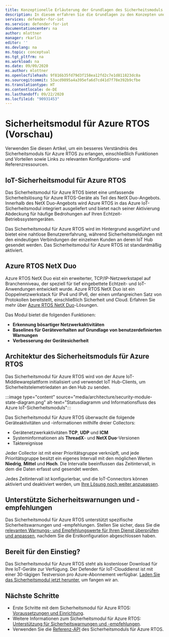 ```yaml
---
title: Konzeptionelle Erläuterung der Grundlagen des Sicherheitsmoduls für Azure RTOS
description: In diesem erfahren Sie die Grundlagen zu den Konzepten und Workflows des Sicherheitsmoduls für Azure RTOS.
services: defender-for-iot
ms.service: defender-for-iot
documentationcenter: na
author: mlottner
manager: rkarlin
editor: ''
ms.devlang: na
ms.topic: conceptual
ms.tgt_pltfrm: na
ms.workload: na
ms.date: 09/09/2020
ms.author: mlottner
ms.openlocfilehash: 9f816b35fd79d3f158ea12fd2c7e1d811823dc8a
ms.sourcegitcommit: 53acd9895a4a395efa6d7cd41d7f78e392b9cfbe
ms.translationtype: HT
ms.contentlocale: de-DE
ms.lasthandoff: 09/22/2020
ms.locfileid: "90931453"
---
```

# <a name="security-module-for-azure-rtos-preview"></a>Sicherheitsmodul für Azure RTOS (Vorschau)

Verwenden Sie diesen Artikel, um ein besseres Verständnis des Sicherheitsmoduls für Azure RTOS zu erlangen, einschließlich Funktionen und Vorteilen sowie Links zu relevanten Konfigurations- und Referenzressourcen. 

## <a name="azure-rtos-iot-security-module"></a>IoT-Sicherheitsmodul für Azure RTOS

Das Sicherheitsmodul für Azure RTOS bietet eine umfassende Sicherheitslösung für Azure RTOS-Geräte als Teil des NetX Duo-Angebots. Innerhalb des NetX Duo-Angebots wird Azure RTOS in das Azure IoT-Sicherheitsmodul integriert ausgeliefert und bietet nach seiner Aktivierung Abdeckung für häufige Bedrohungen auf Ihren Echtzeit-Betriebssystemgeräten. 

Das Sicherheitsmodul für Azure RTOS wird im Hintergrund ausgeführt und bietet eine nahtlose Benutzererfahrung, während Sicherheitsmeldungen mit den eindeutigen Verbindungen der einzelnen Kunden an deren IoT Hub gesendet werden. Das Sicherheitsmodul für Azure RTOS ist standardmäßig aktiviert.  

## <a name="azure-rtos-netx-duo"></a>Azure RTOS NetX Duo

Azure RTOS NetX Duo eist ein erweiterter, TCP/IP-Netzwerkstapel auf Branchenniveau, der speziell für tief eingebettete Echtzeit- und IoT-Anwendungen entwickelt wurde. Azure RTOS NetX Duo ist ein Doppelnetzwerkstack für IPv4 und IPv6, der einen umfangreichen Satz von Protokollen bereitstellt, einschließlich Sicherheit und Cloud. Erfahren Sie mehr über [Azure RTOS NetX Duo](https://aka.ms/netxduo)-Lösungen.

Das Modul bietet die folgenden Funktionen:

- **Erkennung bösartiger Netzwerkaktivitäten**
- **Baselines für Geräteverhalten auf Grundlage von benutzerdefinierten Warnungen**
- **Verbesserung der Gerätesicherheit**

## <a name="security-module-for-azure-rtos-architecture"></a>Architektur des Sicherheitsmoduls für Azure RTOS

Das Sicherheitsmodul für Azure RTOS wird von der Azure IoT-Middlewareplattform initialisiert und verwendet IoT Hub-Clients, um Sicherheitstelemetriedaten an den Hub zu senden.

:::image type="content" source="media/architecture/security-module-state-diagram.png" alt-text="Statusdiagramm und Informationsfluss des Azure IoT-Sicherheitsmoduls":::

Das Sicherheitsmodul für Azure RTOS überwacht die folgende Geräteaktivitäten und -informationen mithilfe dreier Collectors:
- Gerätenetzwerkaktivitäten **TCP**, **UDP** und **ICM**
- Systeminformationen als **ThreadX**- und **NetX Duo**-Versionen
- Taktereignisse

Jeder Collector ist mit einer Prioritätsgruppe verknüpft, und jede Prioritätsgruppe besitzt ein eigenes Intervall mit den möglichen Werten **Niedrig**, **Mittel** und **Hoch**. Die Intervalle beeinflussen das Zeitintervall, in dem die Daten erfasst und gesendet werden.

Jedes Zeitintervall ist konfigurierbar, und die IoT-Connectors können aktiviert und deaktiviert werden, um [Ihre Lösung noch weiter anzupassen](how-to-azure-rtos-security-module.md). 

## <a name="supported-security-alerts-and-recommendations"></a>Unterstützte Sicherheitswarnungen und -empfehlungen

Das Sicherheitsmodul für Azure RTOS unterstützt spezifische Sicherheitswarnungen und -empfehlungen. Stellen Sie sicher, dass Sie die [relevanten Warnungs- und Empfehlungswerte für Ihren Dienst überprüfen und anpassen](concept-rtos-security-alerts-recommendations.md), nachdem Sie die Erstkonfiguration abgeschlossen haben.

## <a name="ready-to-begin"></a>Bereit für den Einstieg?

Das Sicherheitsmodul für Azure RTOS steht als kostenloser Download für Ihre IoT-Geräte zur Verfügung. Der Defender für IoT-Clouddienst ist mit einer 30-tägigen Testversion pro Azure-Abonnement verfügbar. [Laden Sie das Sicherheitsmodul jetzt herunter](https://github.com/azure-rtos/azure-iot-preview/releases), um fangen wir an. 

## <a name="next-steps"></a>Nächste Schritte

- Erste Schritte mit dem Sicherheitsmodul für Azure RTOS: [Voraussetzungen und Einrichtung](quickstart-azure-rtos-security-module.md).
- Weitere Informationen zum Sicherheitsmodul für Azure RTOS: [Unterstützung für Sicherheitswarnungen und -empfehlungen](concept-rtos-security-alerts-recommendations.md). 
- Verwenden Sie die [Referenz-API](azure-rtos-security-module-api.md) des Sicherheitsmoduls für Azure RTOS.

